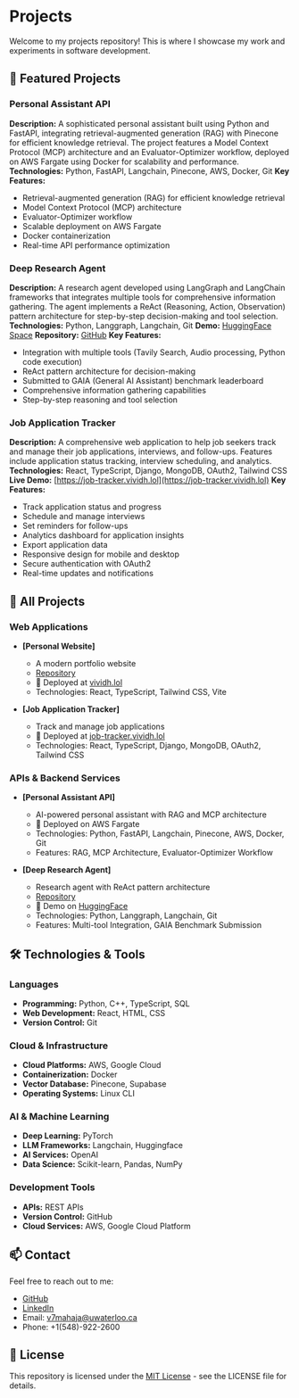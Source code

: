 # Projects

Welcome to my projects repository! This is where I showcase my work and experiments in software development.

## 🚀 Featured Projects

### Personal Assistant API

**Description:** A sophisticated personal assistant built using Python and FastAPI, integrating retrieval-augmented generation (RAG) with Pinecone for efficient knowledge retrieval. The project features a Model Context Protocol (MCP) architecture and an Evaluator-Optimizer workflow, deployed on AWS Fargate using Docker for scalability and performance.
**Technologies:** Python, FastAPI, Langchain, Pinecone, AWS, Docker, Git
**Key Features:**

- Retrieval-augmented generation (RAG) for efficient knowledge retrieval
- Model Context Protocol (MCP) architecture
- Evaluator-Optimizer workflow
- Scalable deployment on AWS Fargate
- Docker containerization
- Real-time API performance optimization

### Deep Research Agent

**Description:** A research agent developed using LangGraph and LangChain frameworks that integrates multiple tools for comprehensive information gathering. The agent implements a ReAct (Reasoning, Action, Observation) pattern architecture for step-by-step decision-making and tool selection.
**Technologies:** Python, Langgraph, Langchain, Git
**Demo:** [HuggingFace Space](https://huggingface.co/spaces/Lasdw6/deep-research-agent)
**Repository:** [GitHub](https://github.com/Lasdw6/deep-research-agent)
**Key Features:**

- Integration with multiple tools (Tavily Search, Audio processing, Python code execution)
- ReAct pattern architecture for decision-making
- Submitted to GAIA (General AI Assistant) benchmark leaderboard
- Comprehensive information gathering capabilities
- Step-by-step reasoning and tool selection

### Job Application Tracker

**Description:** A comprehensive web application to help job seekers track and manage their job applications, interviews, and follow-ups. Features include application status tracking, interview scheduling, and analytics.
**Technologies:** React, TypeScript, Django, MongoDB, OAuth2, Tailwind CSS
**Live Demo:** [https://job-tracker.vividh.lol](https://job-tracker.vividh.lol)
**Key Features:**

- Track application status and progress
- Schedule and manage interviews
- Set reminders for follow-ups
- Analytics dashboard for application insights
- Export application data
- Responsive design for mobile and desktop
- Secure authentication with OAuth2
- Real-time updates and notifications

## 📁 All Projects

### Web Applications

- **[Personal Website]**

  - A modern portfolio website
  - [Repository](https://github.com/Lasdw6/Website)
  - 🚀 Deployed at [vividh.lol](https://www.vividh.lol)
  - Technologies: React, TypeScript, Tailwind CSS, Vite

- **[Job Application Tracker]**
  - Track and manage job applications
  - 🚀 Deployed at [job-tracker.vividh.lol](https://job-tracker.vividh.lol)
  - Technologies: React, TypeScript, Django, MongoDB, OAuth2, Tailwind CSS

### APIs & Backend Services

- **[Personal Assistant API]**

  - AI-powered personal assistant with RAG and MCP architecture
  - 🚀 Deployed on AWS Fargate
  - Technologies: Python, FastAPI, Langchain, Pinecone, AWS, Docker, Git
  - Features: RAG, MCP Architecture, Evaluator-Optimizer Workflow

- **[Deep Research Agent]**
  - Research agent with ReAct pattern architecture
  - [Repository](https://github.com/Lasdw6/Deep_Research_Agent)
  - 🚀 Demo on [HuggingFace](https://huggingface.co/spaces/Lasdw/Deep_Research_Agent)
  - Technologies: Python, Langgraph, Langchain, Git
  - Features: Multi-tool Integration, GAIA Benchmark Submission

## 🛠️ Technologies & Tools

### Languages

- **Programming:** Python, C++, TypeScript, SQL
- **Web Development:** React, HTML, CSS
- **Version Control:** Git

### Cloud & Infrastructure

- **Cloud Platforms:** AWS, Google Cloud
- **Containerization:** Docker
- **Vector Database:** Pinecone, Supabase
- **Operating Systems:** Linux CLI

### AI & Machine Learning

- **Deep Learning:** PyTorch
- **LLM Frameworks:** Langchain, Huggingface
- **AI Services:** OpenAI
- **Data Science:** Scikit-learn, Pandas, NumPy

### Development Tools

- **APIs:** REST APIs
- **Version Control:** GitHub
- **Cloud Services:** AWS, Google Cloud Platform

## 📫 Contact

Feel free to reach out to me:

- [GitHub](https://github.com/Lasdw6)
- [LinkedIn](https://linkedin.com/in/vividhm)
- Email: v7mahaja@uwaterloo.ca
- Phone: +1(548)-922-2600

## 📝 License

This repository is licensed under the [MIT License](LICENSE) - see the LICENSE file for details.
